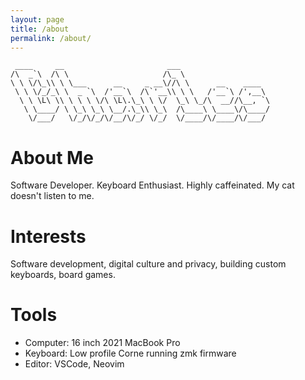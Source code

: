 ```yaml
---
layout: page
title: /about
permalink: /about/
---
```

```
 ____     __                       ___                      
/\  _`\  /\ \                     /\_ \                    
\ \ \/\_\\ \ \___      __     _ __\//\ \      __    ____  
 \ \ \/_/_\ \  _ `\  /'__`\  /\`'__\\ \ \   /'__`\ /',__\ 
  \ \ \L\ \\ \ \ \ \/\ \L\.\_\ \ \/  \_\ \_/\  __//\__, `\
   \ \____/ \ \_\ \_\ \__/.\_\\ \_\  /\____\ \____\/\____/
    \/___/   \/_/\/_/\/__/\/_/ \/_/  \/____/\/____/\/___/ 
```

# About Me
Software Developer. Keyboard Enthusiast. Highly caffeinated. My cat doesn't listen to me.

# Interests
Software development, digital culture and privacy, building custom keyboards, board games.

# Tools
* Computer: 16 inch 2021 MacBook Pro
* Keyboard: Low profile Corne running zmk firmware
* Editor: VSCode, Neovim
